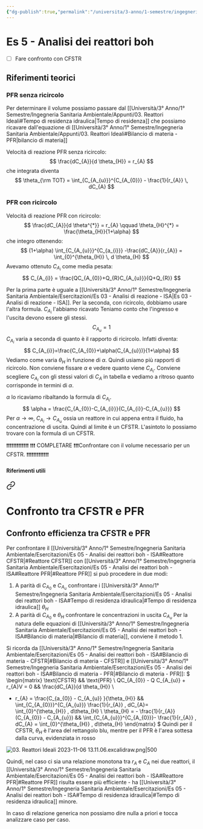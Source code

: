 ```yaml
---
{"dg-publish":true,"permalink":"/universita/3-anno/1-semestre/ingegneria-sanitaria-ambientale/esercitazioni/es-05-analisi-dei-reattori-boh-isa/"}
---
```


# Es 5 - Analisi dei reattori boh

- [ ] Fare confronto con CFSTR


## Riferimenti teorici

### PFR senza ricircolo
Per determinare il volume possiamo passare dal [[Università/3° Anno/1° Semestre/Ingegneria Sanitaria Ambientale/Appunti/03. Reattori Ideali#Tempo di residenza idraulica\|Tempo di residenza]] che possiamo ricavare dall'equazione di [[Università/3° Anno/1° Semestre/Ingegneria Sanitaria Ambientale/Appunti/03. Reattori Ideali#Bilancio di materia - PFR\|bilancio di materia]]

Velocità di reazione PFR senza ricircolo:
$$
\frac{dC_{A}}{d \theta_{H}} = r_{A}
$$
che integrata diventa
$$
\theta_{\rm TOT} = \int_{C_{A_{u}}}^{C_{A_{0}}} - \frac{1}{r_{A}} \, dC_{A}
$$
### PFR con ricircolo

Velocità di reazione PFR con ricircolo:
$$
\frac{dC_{A}}{d \theta^{*}} = r_{A} \qquad \theta_{H}^{*} = \frac{\theta_{H}}{1+\alpha}
$$
che integro ottenendo:
$$
(1+\alpha) \int_{C_{A_{u}}}^{C_{a_{i}}} -\frac{dC_{A}}{r_{A}} = \int_{0}^{\theta_{H}} \, d \theta_{H}
$$
Avevamo ottenuto $C_{A_{i}}$ come media pesata:
$$
C_{A_{i}} = \frac{QC_{A_{0}}+Q_{R}C_{A_{u}}}{Q+Q_{R}}
$$

Per la prima parte è uguale a [[Università/3° Anno/1° Semestre/Ingegneria Sanitaria Ambientale/Esercitazioni/Es 03 - Analisi di reazione - ISA\|Es 03 - Analisi di reazione - ISA]].
Per la seconda, con ricircolo, dobbiamo usare l'altra formula.
$C_{A_{i}}$ l'abbiamo ricavato
Teniamo conto che l'ingresso e l'uscita devono essere gli stessi.
$$
C_{A_{u}} = 1
$$
$C_{A_{i}}$ varia a seconda di quanto è il rapporto di ricircolo. Infatti diventa:
$$
C_{A_{i}}=\frac{C_{A_{0}}+\alpha(C_{A_{u}})}{1+\alpha}
$$
Vediamo come varia $\theta_{H}$ in funzione di $\alpha$. Quindi usiamo più rapporti di ricircolo. 
Non conviene fissare $\alpha$ e vedere quanto viene $C_{A_{i}}$. Conviene scegliere $C_{A_{i}}$ con gli stessi valori di $C_{A}$ in tabella e vediamo a ritroso quanto corrisponde in termini di $\alpha$.

$\alpha$ lo ricaviamo ribaltando la formula di $C_{A_{i}}$.
$$
\alpha  = \frac{C_{A_{0}}-C_{A_{i}}}{C_{A_{i}}-C_{A_{u}}}
$$
Per $\alpha \to \infty$, $C_{A_{i}} \to C_{A_{u}}$ ossia un reattore in cui appena entra il fluido, ha concentrazione di uscita. Quindi al limite è un CFSTR. L'asintoto lo possiamo trovare con la formula di un CFSTR.

❗❗❗❗❗❗❗❗❗❗❗❗❗
❗❗❗ COMPLETARE ❗❗❗Confrontare con il volume necessario per un CFSTR.
❗❗❗❗❗❗❗❗❗❗❗❗❗




#### Riferimenti utili


<div class="transclusion internal-embed is-loaded"><a class="markdown-embed-link" href="/universita/3-anno/1-semestre/ingegneria-sanitaria-ambientale/appunti/03-reattori-ideali/#confronto-efficienza-tra-cfstr-e-pfr" aria-label="Open link"><svg xmlns="http://www.w3.org/2000/svg" width="24" height="24" viewBox="0 0 24 24" fill="none" stroke="currentColor" stroke-width="2" stroke-linecap="round" stroke-linejoin="round" class="svg-icon lucide-link"><path d="M10 13a5 5 0 0 0 7.54.54l3-3a5 5 0 0 0-7.07-7.07l-1.72 1.71"></path><path d="M14 11a5 5 0 0 0-7.54-.54l-3 3a5 5 0 0 0 7.07 7.07l1.71-1.71"></path></svg></a><div class="markdown-embed">

<div class="markdown-embed-title">

# Confronto tra CFSTR e PFR

</div>


## Confronto efficienza tra CFSTR e PFR

Per confrontare il [[Università/3° Anno/1° Semestre/Ingegneria Sanitaria Ambientale/Esercitazioni/Es 05 - Analisi dei reattori boh - ISA#Reattore CFSTR\|#Reattore CFSTR]] con [[Università/3° Anno/1° Semestre/Ingegneria Sanitaria Ambientale/Esercitazioni/Es 05 - Analisi dei reattori boh - ISA#Reattore PFR\|#Reattore PFR]] si può procedere in due modi:
1. A parità di $C_{A_{0}}$ e $C_{A_{u}}$ confrontare i [[Università/3° Anno/1° Semestre/Ingegneria Sanitaria Ambientale/Esercitazioni/Es 05 - Analisi dei reattori boh - ISA#Tempo di residenza idraulica\|#Tempo di residenza idraulica]] $\theta_{H}$
2. A parità di $C_{A_{0}}$ e $\theta_H$ confrontare le concentrazioni in uscita $C_{A_{u}}$
Per la natura delle equazioni di [[Università/3° Anno/1° Semestre/Ingegneria Sanitaria Ambientale/Esercitazioni/Es 05 - Analisi dei reattori boh - ISA#Bilancio di materia\|#Bilancio di materia]], conviene il metodo 1.

Si ricorda da [[Università/3° Anno/1° Semestre/Ingegneria Sanitaria Ambientale/Esercitazioni/Es 05 - Analisi dei reattori boh - ISA#Bilancio di materia - CFSTR\|#Bilancio di materia - CFSTR]] e [[Università/3° Anno/1° Semestre/Ingegneria Sanitaria Ambientale/Esercitazioni/Es 05 - Analisi dei reattori boh - ISA#Bilancio di materia - PFR\|#Bilancio di materia - PFR]]:
$
\begin{matrix}
\text{CFSTR} && \text{PFR} \\
QC_{A_{0}} - Q C_{A_{u}} + r_{A}V = 0 && \frac{dC_{A}}{d \theta_{H}} \\
- r_{A} = \frac{C_{a_{0}} - C_{A_{u}} }{\theta_{H}} && \int_{C_{A_{0}}}^{C_{A_{u}}} \frac{1}{r_{A}} \, dC_{A}= \int_{0}^{\theta_{H}} \, d\theta_{H} \\
\theta_{H} = - \frac{1}{r_{A}}(C_{A_{0}} - C_{A_{u}}) && \int_{C_{A_{u}}}^{C_{A_{0}}}- \frac{1}{r_{A}} \, dC_{A} = \int_{0}^{\theta_{H}} \, d\theta_{H}
\end{matrix}
$
Quindi per il CFSTR, $\theta_{H}$ è l'area del rettangolo blu, mentre per il PFR è l'area sottesa dalla curva, evidenziata in rosso

![03. Reattori Ideali 2023-11-06 13.11.06.excalidraw.png|500](/img/user/Excalidraw/03.%20Reattori%20Ideali%202023-11-06%2013.11.06.excalidraw.png)


Quindi, nel caso ci sia una relazione monotona tra $r_{A}$ e $C_{A}$ nei due reattori, il [[Università/3° Anno/1° Semestre/Ingegneria Sanitaria Ambientale/Esercitazioni/Es 05 - Analisi dei reattori boh - ISA#Reattore PFR\|#Reattore PFR]] risulta essere più efficiente - ha [[Università/3° Anno/1° Semestre/Ingegneria Sanitaria Ambientale/Esercitazioni/Es 05 - Analisi dei reattori boh - ISA#Tempo di residenza idraulica\|#Tempo di residenza idraulica]] minore.

In caso di relazione generica non possiamo dire nulla a priori e tocca analizzare caso per caso.


</div></div>


